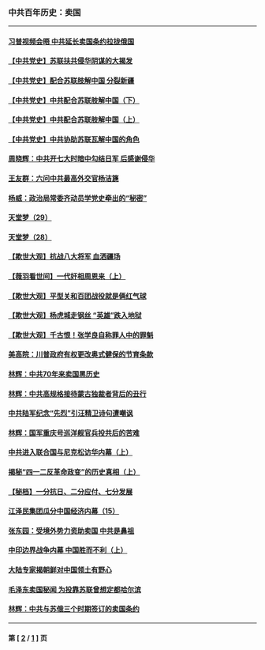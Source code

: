 ### 中共百年历史：卖国
---
#### [习普视频会晤 中共延长卖国条约拉拢俄国](../../pages/nf1176117/n13060971.md?07030430) 
#### [【中共党史】苏联扶共侵华阴谋的大揭发](../../pages/nf1176117/n13056050.md?07030430) 
#### [【中共党史】配合苏联肢解中国 分裂新疆](../../pages/nf1176117/n13040700.md?07030430) 
#### [【中共党史】中共配合苏联肢解中国（下）](../../pages/nf1176117/n13035660.md?07030430) 
#### [【中共党史】中共配合苏联肢解中国（上）](../../pages/nf1176117/n13030262.md?07030430) 
#### [【中共党史】中共协助苏联瓦解中国的角色](../../pages/nf1176117/n13018109.md?07030430) 
#### [周晓辉：中共开七大时暗中勾结日军 后感谢侵华](../../pages/nf1176117/n12921960.md?07030430) 
#### [王友群：六问中共最高外交官杨洁篪](../../pages/nf1176117/n12836495.md?07030430) 
#### [杨威：政治局常委齐动员学党史牵出的“秘密”](../../pages/nf1176117/n12764642.md?07030430) 
#### [天堂梦（29）](../../pages/nf1176117/n12408465.md?07030430) 
#### [天堂梦（28）](../../pages/nf1176117/n12408309.md?07030430) 
#### [【欺世大观】抗战八大将军 血洒疆场](../../pages/nf1176117/n12357044.md?07030430) 
#### [【薇羽看世间】一代奸相周恩来（上）](../../pages/nf1176117/n12401109.md?07030430) 
#### [【欺世大观】平型关和百团战役就是俩红气球](../../pages/nf1176117/n12359157.md?07030430) 
#### [【欺世大观】杨虎城走钢丝 “英雄”跌入地狱](../../pages/nf1176117/n12358840.md?07030430) 
#### [【欺世大观】千古恨！张学良自称罪人中的罪魁](../../pages/nf1176117/n12358629.md?07030430) 
#### [美高院：川普政府有权更改奥式健保的节育条款](../../pages/nf1176117/n12242171.md?07030430) 
#### [林辉：中共70年来卖国黑历史](../../pages/nf1176117/n11552181.md?07030430) 
#### [林辉：中共高规格接待蒙古独裁者背后的丑行](../../pages/nf1176117/n11225005.md?07030430) 
#### [中共陆军纪念“先烈”引汪精卫诗句遭嘲讽](../../pages/nf1176117/n11153345.md?07030430) 
#### [林辉：国军重庆号巡洋舰官兵投共后的苦难](../../pages/nf1176117/n10997801.md?07030430) 
#### [中共进入联合国与尼克松访华内幕（上）](../../pages/nf1176117/n10138788.md?07030430) 
#### [揭秘“四一二反革命政变”的历史真相（上）](../../pages/nf1176117/n9996650.md?07030430) 
#### [【秘档】一分抗日、二分应付、七分发展](../../pages/nf1176117/n9331484.md?07030430) 
#### [江泽民集团瓜分中国经济内幕（15）](../../pages/nf1176117/n9268584.md?07030430) 
#### [张东园：受境外势力资助卖国 中共是鼻祖](../../pages/nf1176117/n9272480.md?07030430) 
#### [中印边界战争内幕 中国胜而不利（上）](../../pages/nf1176117/n9252458.md?07030430) 
#### [大陆专家揭朝鲜对中国领土有野心](../../pages/nf1176117/n9074056.md?07030430) 
#### [毛泽东卖国秘闻 为投靠苏联曾想定都哈尔滨](../../pages/nf1176117/n9058631.md?07030430) 
#### [林辉：中共与苏俄三个时期签订的卖国条约](../../pages/nf1176117/n9036062.md?07030430) 

---
#### 第 [ [2](./2.md?07030430) / [1](./1.md?07030430) ] 页
